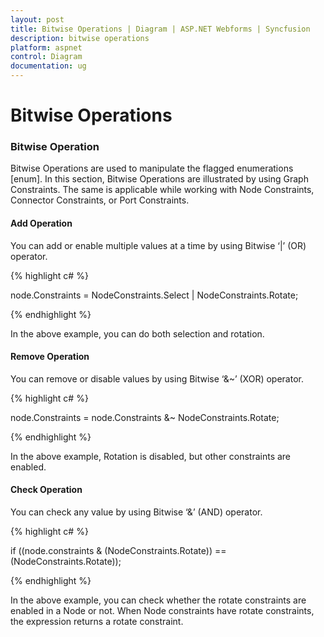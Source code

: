 ```yaml
---
layout: post
title: Bitwise Operations | Diagram | ASP.NET Webforms | Syncfusion
description: bitwise operations
platform: aspnet
control: Diagram
documentation: ug
---
```


# Bitwise Operations

### Bitwise Operation

Bitwise Operations are used to manipulate the flagged enumerations [enum]. In this section, Bitwise Operations are illustrated by using Graph Constraints. The same is applicable while working with Node Constraints, Connector Constraints, or Port Constraints.

#### Add Operation

You can add or enable multiple values at a time by using Bitwise ‘|’ (OR) operator.

{% highlight c# %}

node.Constraints = NodeConstraints.Select | NodeConstraints.Rotate;



{% endhighlight %}



In the above example, you can do both selection and rotation.

#### Remove Operation

You can remove or disable values by using Bitwise ‘&~’ (XOR) operator.

{% highlight c# %}

node.Constraints = node.Constraints &~ NodeConstraints.Rotate;



{% endhighlight %}



In the above example, Rotation is disabled, but other constraints are enabled.

#### Check Operation 

You can check any value by using Bitwise ‘&’ (AND) operator.

{% highlight c# %}

if ((node.constraints & (NodeConstraints.Rotate)) == (NodeConstraints.Rotate));



{% endhighlight %}



In the above example, you can check whether the rotate constraints are enabled in a Node or not. When Node constraints have rotate constraints, the expression returns a rotate constraint.

